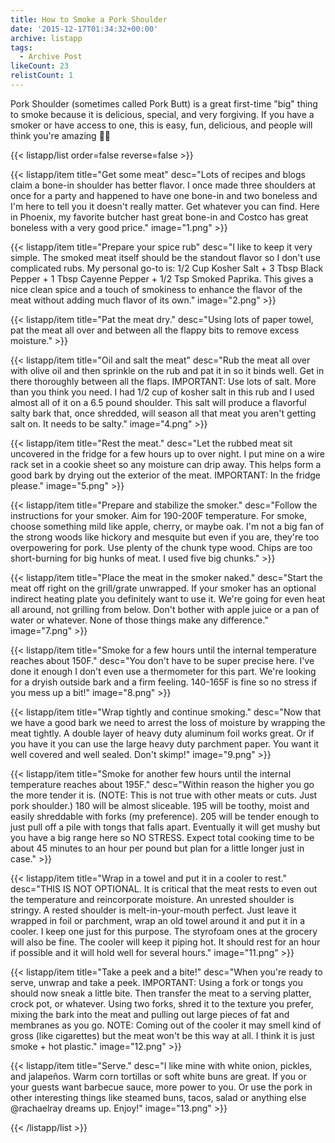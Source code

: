 ```yaml
---
title: How to Smoke a Pork Shoulder
date: '2015-12-17T01:34:32+00:00'
archive: listapp
tags: 
  - Archive Post
likeCount: 23
relistCount: 1
---
```


Pork Shoulder (sometimes called Pork Butt) is a great first-time "big" thing to smoke because it is delicious, special, and very forgiving. If you have a smoker or have access to one, this is easy, fun, delicious, and people will think you're amazing 💅🏽

<!--more-->

{{< listapp/list order=false reverse=false >}}

   {{< listapp/item title="Get some meat"
      desc="Lots of recipes and blogs claim a bone-in shoulder has better flavor. I once made three shoulders at once for a party and happened to have one bone-in and two boneless and I'm here to tell you it doesn't really matter. Get whatever you can find. Here in Phoenix, my favorite butcher hast great bone-in and Costco has great boneless with a very good price."
      image="1.png" >}}

   {{< listapp/item title="Prepare your spice rub"
      desc="I like to keep it very simple. The smoked meat itself should be the standout flavor so I don't use complicated rubs. My personal go-to is: 1/2 Cup Kosher Salt + 3 Tbsp Black Pepper + 1 Tbsp Cayenne Pepper + 1/2 Tsp Smoked Paprika. This gives a nice clean spice and a touch of smokiness to enhance the flavor of the meat without adding much flavor of its own."
      image="2.png" >}}

   {{< listapp/item title="Pat the meat dry."
      desc="Using lots of paper towel, pat the meat all over and between all the flappy bits to remove excess moisture." >}}

   {{< listapp/item title="Oil and salt the meat"
      desc="Rub the meat all over with olive oil and then sprinkle on the rub and pat it in so it binds well. Get in there thoroughly between all the flaps. IMPORTANT: Use lots of salt. More than you think you need. I had 1/2 cup of kosher salt in this rub and I used almost all of it on a 6.5 pound shoulder. This salt will produce a flavorful salty bark that, once shredded, will season all that meat you aren't getting salt on. It needs to be salty."
      image="4.png" >}}

   {{< listapp/item title="Rest the meat."
      desc="Let the rubbed meat sit uncovered in the fridge for a few hours up to over night. I put mine on a wire rack set in a cookie sheet so any moisture can drip away. This helps form a good bark by drying out the exterior of the meat. IMPORTANT: In the fridge please."
      image="5.png" >}}

   {{< listapp/item title="Prepare and stabilize the smoker."
      desc="Follow the instructions for your smoker. Aim for 190-200F temperature. For smoke, choose something mild like apple, cherry, or maybe oak. I'm not a big fan of the strong woods like hickory and mesquite but even if you are, they're too overpowering for pork. Use plenty of the chunk type wood. Chips are too short-burning for big hunks of meat. I used five big chunks." >}}

   {{< listapp/item title="Place the meat in the smoker naked."
      desc="Start the meat off right on the grill/grate unwrapped. If your smoker has an optional indirect heating plate you definitely want to use it. We're going for even heat all around, not grilling from below. Don't bother with apple juice or a pan of water or whatever. None of those things make any difference."
      image="7.png" >}}

   {{< listapp/item title="Smoke for a few hours until the internal temperature reaches about 150F."
      desc="You don't have to be super precise here. I've done it enough I don't even use a thermometer for this part. We're looking for a dryish outside bark and a firm feeling. 140-165F is fine so no stress if you mess up a bit!"
      image="8.png" >}}

   {{< listapp/item title="Wrap tightly and continue smoking."
      desc="Now that we have a good bark we need to arrest the loss of moisture by wrapping the meat tightly. A double layer of heavy duty aluminum foil works great. Or if you have it you can use the large heavy duty parchment paper. You want it well covered and well sealed. Don't skimp!"
      image="9.png" >}}

   {{< listapp/item title="Smoke for another few hours until the internal temperature reaches about 195F."
      desc="Within reason the higher you go the more tender it is. (NOTE: This is not true with other meats or cuts. Just pork shoulder.) 180 will be almost sliceable. 195 will be toothy, moist and easily shreddable with forks (my preference). 205 will be tender enough to just pull off a pile with tongs that falls apart. Eventually it will get mushy but you have a big range here so NO STRESS. Expect total cooking time to be about 45 minutes to an hour per pound but plan for a little longer just in case." >}}

   {{< listapp/item title="Wrap in a towel and put it in a cooler to rest."
      desc="THIS IS NOT OPTIONAL. It is critical that the meat rests to even out the temperature and reincorporate moisture. An unrested shoulder is stringy. A rested shoulder is melt-in-your-mouth perfect. Just leave it wrapped in foil or parchment, wrap an old towel around it and put it in a cooler. I keep one just for this purpose. The styrofoam ones at the grocery will also be fine. The cooler will keep it piping hot. It should rest for an hour if possible and it will hold well for several hours."
      image="11.png" >}}

   {{< listapp/item title="Take a peek and a bite!"
      desc="When you're ready to serve, unwrap and take a peek. IMPORTANT: Using a fork or tongs you should now sneak a little bite. Then transfer the meat to a serving platter, crock pot, or whatever. Using two forks, shred it to the texture you prefer, mixing the bark into the meat and pulling out large pieces of fat and membranes as you go. NOTE: Coming out of the cooler it may smell kind of gross (like cigarettes) but the meat won't be this way at all. I think it is just smoke + hot plastic."
      image="12.png" >}}

   {{< listapp/item title="Serve."
      desc="I like mine with white onion, pickles, and jalapeños. Warm corn tortillas or soft white buns are great. If you or your guests want barbecue sauce, more power to you. Or use the pork in other interesting things like steamed buns, tacos, salad or anything else @rachaelray dreams up. Enjoy!"
      image="13.png" >}}

{{< /listapp/list >}}
